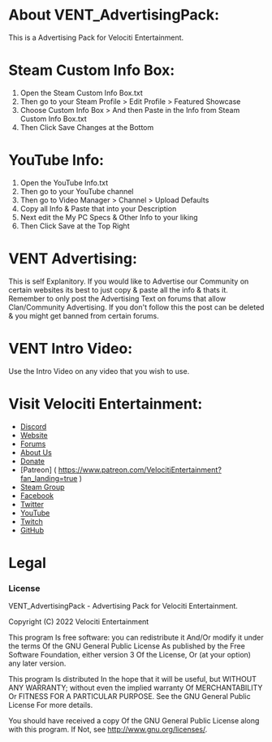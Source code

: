 # About VENT_AdvertisingPack:
This is a Advertising Pack for Velociti Entertainment.

# Steam Custom Info Box:
1) Open the Steam Custom Info Box.txt
2) Then go to your Steam Profile > Edit Profile > Featured Showcase
3) Choose Custom Info Box > And then Paste in the Info from Steam Custom Info Box.txt
4) Then Click Save Changes at the Bottom

# YouTube Info:
1) Open the YouTube Info.txt
2) Then go to your YouTube channel
3) Then go to Video Manager > Channel > Upload Defaults
4) Copy all Info & Paste that into your Description
5) Next edit the My PC Specs & Other Info to your liking
6) Then Click Save at the Top Right

# VENT Advertising:
This is self Explanitory. If you would like to Advertise our Community on certain websites its best
to just copy & paste all the info & thats it. Remember to only post the Advertising Text on forums
that allow Clan/Community Advertising. If you don't follow this the post can be deleted & you might
get banned from certain forums.

# VENT Intro Video:
Use the Intro Video on any video that you wish to use.

# Visit Velociti Entertainment:
* [Discord]( https://discord.velocitientertainment.com )
* [Website]( https://velocitientertainment.com )
* [Forums]( https://velocitientertainment.com/forum )
* [About Us]( https://velocitientertainment.com/pc-gaming )
* [Donate]( https://velocitientertainment.com/donations )
* [Patreon] ( https://www.patreon.com/VelocitiEntertainment?fan_landing=true )
* [Steam Group]( https://steamcommunity.com/groups/velocitientertainment )
* [Facebook]( https://facebook.com/VelocitiEntertainment )
* [Twitter]( https://twitter.com/VelocitiEnt )
* [YouTube]( https://youtube.com/user/HumanTree92 )
* [Twitch]( https://twitch.tv/humantree92 )
* [GitHub]( https://github.com/HumanTree92 )

# Legal
### License
VENT_AdvertisingPack - Advertising Pack for Velociti Entertainment.

Copyright (C) 2022 Velociti Entertainment

This program Is free software: you can redistribute it And/Or modify it under the terms Of the GNU General Public License As published by the Free Software Foundation, either version 3 Of the License, Or (at your option) any later version.

This program Is distributed In the hope that it will be useful, but WITHOUT ANY WARRANTY; without even the implied warranty Of MERCHANTABILITY Or FITNESS FOR A PARTICULAR PURPOSE. See the GNU General Public License For more details.

You should have received a copy Of the GNU General Public License along with this program. If Not, see http://www.gnu.org/licenses/.
